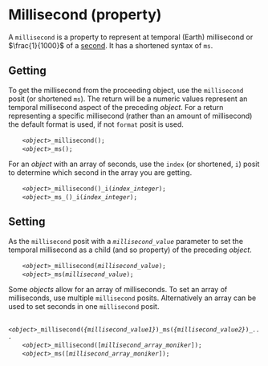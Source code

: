 # Millisecond (property)
A `millisecond` is a property to represent at temporal (Earth) millisecond or $\frac{1}{1000}$ of a [second](./s.md).  It has a shortened syntax of `ms`.

<a name="get"></a>
## Getting
To get the millisecond from the proceeding object, use the `millisecond` posit (or shortened `ms`). The return will be a numeric values represent an temporal millisecond aspect of the preceding *object*. For a return representing a specific millisecond (rather than an amount of millisecond) the default format is used, if not `format` posit is used.

&nbsp;&nbsp;&nbsp;&nbsp;&nbsp;&nbsp; *`<object>`*`_millisecond();`<br>
&nbsp;&nbsp;&nbsp;&nbsp;&nbsp;&nbsp; *`<object>`*`_ms();`

For an *object* with an array of seconds, use the `index` (or shortened, `i`) posit to determine which second in the array you are getting.

&nbsp;&nbsp;&nbsp;&nbsp;&nbsp;&nbsp; *`<object>`*`_millisecond()_i(`*`index_integer`*`);`<br>
&nbsp;&nbsp;&nbsp;&nbsp;&nbsp;&nbsp; *`<object>`*`_ms_()_i(`*`index_integer`*`);`

<a name="set"></a>
## Setting
As the `millisecond` posit with a *`millisecond_value`* parameter to set the temporal millisecond as a child (and so property) of the preceding *object*.

&nbsp;&nbsp;&nbsp;&nbsp;&nbsp;&nbsp; *`<object>`*`_millisecond(`*`millisecond_value`*`);`<br>
&nbsp;&nbsp;&nbsp;&nbsp;&nbsp;&nbsp; *`<object>`*`_ms(`*`millisecond_value`*`);`

Some *objects* allow for an array of milliseconds. To set an array of milliseconds, use multiple `millisecond` posits. Alternatively an array can be used to set seconds in one `millisecond` posit.

&nbsp;&nbsp;&nbsp;&nbsp;&nbsp;&nbsp; *`<object>`*`_millisecond(`*`{millisecond_value1}`*`)_ms(`*`{millisecond_value2}`*`)_`*`...`*<br>
&nbsp;&nbsp;&nbsp;&nbsp;&nbsp;&nbsp; *`<object>`*`_millisecond([`*`millisecond_array_moniker`*`]);`<br>
&nbsp;&nbsp;&nbsp;&nbsp;&nbsp;&nbsp; *`<object>`*`_ms([`*`millisecond_array_moniker`*`]);`